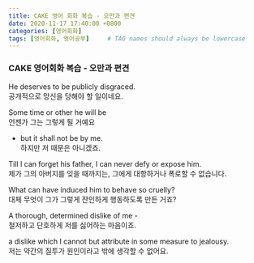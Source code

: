 ```yaml
---
title: CAKE 영어 회화 복습 - 오만과 편견
date: 2020-11-17 17:40:00 +0800
categories: [영어회화]
tags: [영어회화, 영어공부]     # TAG names should always be lowercase
---
```


### CAKE 영어회화 복습 - 오만과 편견  
  
He deserves to be publicly disgraced.  
공개적으로 망신을 당해야 할 일이네요.  
  
Some time or other he will be  
언젠가 그는 그렇게 될 거예요  
  
- but it shall not be by me.  
하지만 저 때문은 아니겠죠.  
  
Till I can forget his father, I can never defy or expose him.  
제가 그의 아버지를 잊을 때까지는, 그에게 대항하거나 폭로할 수 없습니다.  
  
What can have induced him to behave so cruelly?  
대체 무엇이 그가 그렇게 잔인하게 행동하도록 만든 거죠?  
  
A thorough, determined dislike of me -   
철저하고 단호하게 저를 싫어하는 마음이죠.  
  
a dislike which I cannot but attribute in some measure to jealousy.  
저는 약간의 질투가 원인이라고 밖에 생각할 수 없어요.  
  
